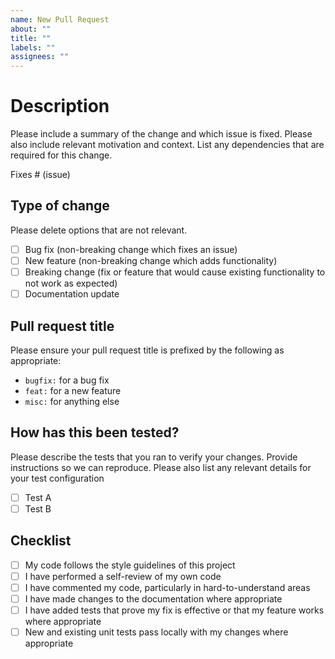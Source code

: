 ```yaml
---
name: New Pull Request
about: ""
title: ""
labels: ""
assignees: ""
---
```


# Description

Please include a summary of the change and which issue is fixed. Please also include relevant
motivation and context. List any dependencies that are required for this change.

Fixes # (issue)

## Type of change

Please delete options that are not relevant.

- [ ] Bug fix (non-breaking change which fixes an issue)
- [ ] New feature (non-breaking change which adds functionality)
- [ ] Breaking change (fix or feature that would cause existing functionality to not work as
      expected)
- [ ] Documentation update

## Pull request title

Please ensure your pull request title is prefixed by the following as appropriate:

- `bugfix:` for a bug fix
- `feat:` for a new feature
- `misc:` for anything else

## How has this been tested?

Please describe the tests that you ran to verify your changes. Provide instructions so we can
reproduce. Please also list any relevant details for your test configuration

- [ ] Test A
- [ ] Test B

## Checklist

- [ ] My code follows the style guidelines of this project
- [ ] I have performed a self-review of my own code
- [ ] I have commented my code, particularly in hard-to-understand areas
- [ ] I have made changes to the documentation where appropriate
- [ ] I have added tests that prove my fix is effective or that my feature works where appropriate
- [ ] New and existing unit tests pass locally with my changes where appropriate
